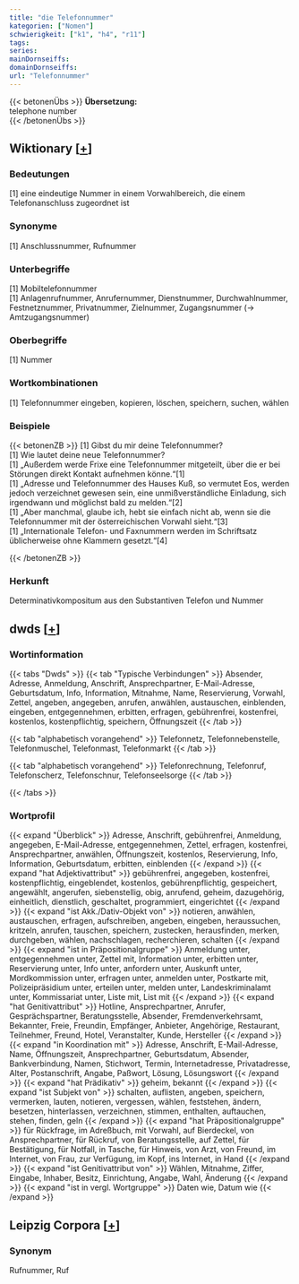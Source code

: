 ```yaml
---
title: "die Telefonnummer"
kategorien: ["Nomen"]
schwierigkeit: ["k1", "h4", "r11"]
tags:
series:
mainDornseiffs:
domainDornseiffs:
url: "Telefonnummer"
---
```


{{< betonenÜbs >}}
**Übersetzung:**  
telephone number  
{{< /betonenÜbs >}}

## Wiktionary [[+](https://de.wiktionary.org/wiki/Telefonnummer)]

### Bedeutungen
[1] eine eindeutige Nummer in einem Vorwahlbereich, die einem Telefonanschluss zugeordnet ist  

### Synonyme
[1] Anschlussnummer, Rufnummer  

### Unterbegriffe
[1] Mobiltelefonnummer  
[1] Anlagenrufnummer, Anrufernummer, Dienstnummer, Durchwahlnummer, Festnetznummer, Privatnummer, Zielnummer, Zugangsnummer (→ Amtzugangsnummer)  

### Oberbegriffe
[1] Nummer  

### Wortkombinationen
[1] Telefonnummer eingeben, kopieren, löschen, speichern, suchen, wählen  

### Beispiele
{{< betonenZB >}}
[1] Gibst du mir deine Telefonnummer?  
[1] Wie lautet deine neue Telefonnummer?  
[1] „Außerdem werde Frixe eine Telefonnummer mitgeteilt, über die er bei Störungen direkt Kontakt aufnehmen könne.“[1]  
[1] „Adresse und Telefonnummer des Hauses Kuß, so vermutet Eos, werden jedoch verzeichnet gewesen sein, eine unmißverständliche Einladung, sich irgendwann und möglichst bald zu melden.“[2]  
[1] „Aber manchmal, glaube ich, hebt sie einfach nicht ab, wenn sie die Telefonnummer mit der österreichischen Vorwahl sieht.“[3]  
[1] „Internationale Telefon- und Faxnummern werden im Schriftsatz üblicherweise ohne Klammern gesetzt.“[4]  

{{< /betonenZB >}}
### Herkunft
Determinativkompositum aus den Substantiven Telefon und Nummer  



## dwds [[+](https://www.dwds.de/wb/Telefonnummer)]

### Wortinformation
{{< tabs "Dwds" >}}
{{< tab "Typische Verbindungen" >}}
Absender, Adresse, Anmeldung, Anschrift, Ansprechpartner, E-Mail-Adresse, Geburtsdatum, Info, Information, Mitnahme, Name, Reservierung, Vorwahl, Zettel, angeben, angegeben, anrufen, anwählen, austauschen, einblenden, eingeben, entgegennehmen, erbitten, erfragen, gebührenfrei, kostenfrei, kostenlos, kostenpflichtig, speichern, Öffnungszeit
{{< /tab >}}

{{< tab "alphabetisch vorangehend" >}}
Telefonnetz, Telefonnebenstelle, Telefonmuschel, Telefonmast, Telefonmarkt
{{< /tab >}}

{{< tab "alphabetisch vorangehend" >}}
Telefonrechnung, Telefonruf, Telefonscherz, Telefonschnur, Telefonseelsorge
{{< /tab >}}

{{< /tabs >}}

### Wortprofil
{{< expand "Überblick" >}} Adresse, Anschrift, gebührenfrei, Anmeldung, angegeben, E-Mail-Adresse, entgegennehmen, Zettel, erfragen, kostenfrei, Ansprechpartner, anwählen, Öffnungszeit, kostenlos, Reservierung, Info, Information, Geburtsdatum, erbitten, einblenden {{< /expand >}}
{{< expand "hat Adjektivattribut" >}} gebührenfrei, angegeben, kostenfrei, kostenpflichtig, eingeblendet, kostenlos, gebührenpflichtig, gespeichert, angewählt, angerufen, siebenstellig, obig, anrufend, geheim, dazugehörig, einheitlich, dienstlich, geschaltet, programmiert, eingerichtet {{< /expand >}}
{{< expand "ist Akk./Dativ-Objekt von" >}} notieren, anwählen, austauschen, erfragen, aufschreiben, angeben, eingeben, heraussuchen, kritzeln, anrufen, tauschen, speichern, zustecken, herausfinden, merken, durchgeben, wählen, nachschlagen, recherchieren, schalten {{< /expand >}}
{{< expand "ist in Präpositionalgruppe" >}} Anmeldung unter, entgegennehmen unter, Zettel mit, Information unter, erbitten unter, Reservierung unter, Info unter, anfordern unter, Auskunft unter, Mordkommission unter, erfragen unter, anmelden unter, Postkarte mit, Polizeipräsidium unter, erteilen unter, melden unter, Landeskriminalamt unter, Kommissariat unter, Liste mit, List mit {{< /expand >}}
{{< expand "hat Genitivattribut" >}} Hotline, Ansprechpartner, Anrufer, Gesprächspartner, Beratungsstelle, Absender, Fremdenverkehrsamt, Bekannter, Freie, Freundin, Empfänger, Anbieter, Angehörige, Restaurant, Teilnehmer, Freund, Hotel, Veranstalter, Kunde, Hersteller {{< /expand >}}
{{< expand "in Koordination mit" >}} Adresse, Anschrift, E-Mail-Adresse, Name, Öffnungszeit, Ansprechpartner, Geburtsdatum, Absender, Bankverbindung, Namen, Stichwort, Termin, Internetadresse, Privatadresse, Alter, Postanschrift, Angabe, Paßwort, Lösung, Lösungswort {{< /expand >}}
{{< expand "hat Prädikativ" >}} geheim, bekannt {{< /expand >}}
{{< expand "ist Subjekt von" >}} schalten, auflisten, angeben, speichern, vermerken, lauten, notieren, vergessen, wählen, feststehen, ändern, besetzen, hinterlassen, verzeichnen, stimmen, enthalten, auftauchen, stehen, finden, geln {{< /expand >}}
{{< expand "hat Präpositionalgruppe" >}} für Rückfrage, im Adreßbuch, mit Vorwahl, auf Bierdeckel, von Ansprechpartner, für Rückruf, von Beratungsstelle, auf Zettel, für Bestätigung, für Notfall, in Tasche, für Hinweis, von Arzt, von Freund, im Internet, von Frau, zur Verfügung, im Kopf, ins Internet, in Hand {{< /expand >}}
{{< expand "ist Genitivattribut von" >}} Wählen, Mitnahme, Ziffer, Eingabe, Inhaber, Besitz, Einrichtung, Angabe, Wahl, Änderung {{< /expand >}}
{{< expand "ist in vergl. Wortgruppe" >}} Daten wie, Datum wie {{< /expand >}}

## Leipzig Corpora [[+](https://corpora.uni-leipzig.de/en/res?word=Telefonnummer&corpusId=deu_newscrawl-public_2018)]


### Synonym
Rufnummer, Ruf


